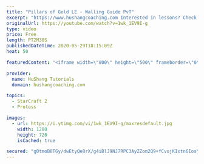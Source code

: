 ```yaml
---
title: "Pillars of Gold LE - Walling Guide PvT"
excerpt: "https://www.hushangcoaching.com Interested in lessons? Check out the website for more information ------------------------------------------------------------------------------------------------------- Want to support HuShang Tutorials directly? Patreon is a website where you can contribute a monthly"
originalUrl: https://youtube.com/watch?v=1wk_1EV9I-g
type: video
price: Free
length: PT2M30S
publishedDateTime: 2020-05-29T18:15:09Z
heat: 50

featuredContent: "<iframe width=\"800\" height=\"500\" frameborder=\"0\" src=\"https://www.youtube.com/embed/1wk_1EV9I-g\" allow=\"accelerometer; autoplay; encrypted-media; gyroscope; picture-in-picture\" allowfullscreen></iframe>"

provider:
  name: HuShang Tutorials
  domain: hushangcoaching.com

topics:
  - StarCraft 2
  - Protoss

images:
  - url: https://i.ytimg.com/vi/1wk_1EV9I-g/maxresdefault.jpg
    width: 1280
    height: 720
    isCached: true

secured: "g0tmoB8TGy/dwEtyQe8rX/g4iBlJ9NJ7RPC3AyZZom2Q9+fCvojKIxtn6IosYMQCgPWIlZK8+QSdC/g2i//rxMLujJUAuSYd86IsjGau2Hr+IEqjyM2Art1SSJsEbVpk2SJERoS8AWPjR7xww/n0rfwN47xqbz/dVwsP30YtoWf4IbDwhwgmXoFDcCR57ngnM9DoDL2q9ekvalzCTBFOMFjSgekmddnqHd9JgBmt+U4reYWp3FyRaVzM3EU6mIh3JnwP8uOAk7RQET6Hzv6+ExWy/zWYT92dyDhi5wBOG7IbTiabrs42Rv+vXIcjRNi7Kod6tkx3nY4gIWOcsk7O7uBiY5t/z9eTvDZ78SZyO0WX/VKFzR1QqHQpnTdsbbZPCMWn2mJ1Vm+mwaodSmGawb7ebGFSL/GVb8POitnqo5o=;opF+OZgDdA5M8L6m69myOA=="
---
```


